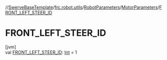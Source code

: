 //[SwerveBaseTemplate](../../../../index.md)/[frc.robot.utils](../../index.md)/[RobotParameters](../index.md)/[MotorParameters](index.md)/[FRONT_LEFT_STEER_ID](-f-r-o-n-t_-l-e-f-t_-s-t-e-e-r_-i-d.md)

# FRONT_LEFT_STEER_ID

[jvm]\
val [FRONT_LEFT_STEER_ID](-f-r-o-n-t_-l-e-f-t_-s-t-e-e-r_-i-d.md): [Int](https://kotlinlang.org/api/latest/jvm/stdlib/kotlin/-int/index.html) = 1
